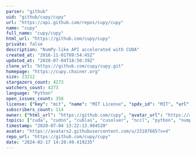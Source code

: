 ```yaml
---
parser: "github"
uid: "github/cupy/cupy"
url: "https://api.github.com/repos/cupy/cupy"
name: "cupy"
full_name: "cupy/cupy"
html_url: "https://github.com/cupy/cupy"
private: false
description: "NumPy-like API accelerated with CUDA"
created_at: "2016-11-01T09:54:45Z"
updated_at: "2020-07-04T18:50:39Z"
clone_url: "https://github.com/cupy/cupy.git"
homepage: "https://cupy.chainer.org"
size: 23212
stargazers_count: 4273
watchers_count: 4273
language: "Python"
open_issues_count: 358
license: {"key": "mit", "name": "MIT License", "spdx_id": "MIT", "url": "https://api.github.com/licenses/mit", "node_id": "MDc6TGljZW5zZTEz"}
subscribers_count: 114
owner: {"html_url": "https://github.com/cupy", "avatar_url": "https://avatars2.githubusercontent.com/u/23187665?v=4", "login": "cupy", "type": "Organization"}
topics: ["cuda", "cudnn", "cublas", "cusolver", "nccl", "python", "numpy", "cupy", "curand", "cusparse", "gpu", "cutensor", "scipy", "nvtx", "nvrtc"]
timestamp: "2020-07-04 13:22:13.984520"
avatar: "https://avatars2.githubusercontent.com/u/23187665?v=4"
repo_url: "https://github.com/cupy/cupy"
date: "2024-02-17 14:20:49.419235"
---
```

